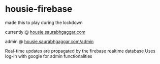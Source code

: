 # housie-firebase

made this to play during the lockdown

currently @ [housie.saurabhgaggar.com](housie.saurabhgaggar.com)

admin @ [housie.saurabhgaggar.com/admin](housie.saurabhgaggar.com/admin)

Real-time updates are propagated by the firebase realtime database
Uses log-in with google for admin functionalities
